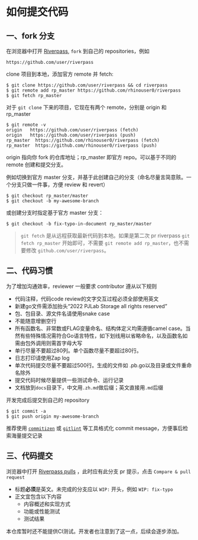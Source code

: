 # 如何提交代码

## 一、fork 分支
在浏览器中打开 [Riverpass](https://github.com/rhinouser0/riverpass), `fork` 到自己的 repositories，例如
```
https://github.com/user/riverpass
```

clone 项目到本地，添加官方 remote 并 fetch:
```
$ git clone https://github.com/user/riverpass && cd riverpass
$ git remote add rp_master https://github.com/rhinouser0/riverpass
$ git fetch rp_master
```
对于 `git clone` 下来的项目，它现在有两个 remote，分别是 origin 和 rp_master

```
$ git remote -v
origin   https://github.com/user/riverpass (fetch)
origin   https://github.com/user/riverpass (push)
rp_master  https://github.com/rhinouser0/riverpass (fetch)
rp_master  https://github.com/rhinouser0/riverpass (push)
```
origin 指向你 fork 的仓库地址；rp_master 即官方 repo。可以基于不同的 remote 创建和提交分支。

例如切换到官方 master 分支，并基于此创建自己的分支（命名尽量言简意赅。一个分支只做一件事，方便 review 和 revert）
```
$ git checkout rp_master/master
$ git checkout -b my-awesome-branch
```

或创建分支时指定基于官方 master 分支：
```
$ git checkout -b fix-typo-in-document rp_master/master
```

> `git fetch` 是从远程获取最新代码到本地。如果是第二次 pr riverpass  `git fetch rp_master` 开始即可，不需要 `git remote add rp_master`，也不需要修改 `github.com/user/riverpass`。

## 二、代码习惯
为了增加沟通效率，reviewer 一般要求 contributor 遵从以下规则

* 代码注释，代码code review的文字交互过程必须全部使用英文
* 新建go文件需添加抬头“2022 PJLab Storage all rights reserved”
* 包、包目录、源文件名请使用snake case
* 不能随意增删空行
* 所有函数名、非常数或FLAG变量命名、结构体定义均需遵循camel case。当然有些特殊情况需符合Go语言特性，如下划线用以省略命名，以及函数名如需由包外调用则需首字母大写
* 单行尽量不要超过80列。单个函数尽量不要超过80行。
* 日志打印请使用Zap log
* 单次代码提交尽量不要超过500行。生成的文件如 .pb.go以及目录或文件重命名除外
* 提交代码时候尽量提供一些测试命令、运行记录
* 文档放到`docs`目录下，中文用`.zh.md`做后缀；英文直接用`.md`后缀


开发完成后提交到自己的 repository
```
$ git commit -a
$ git push origin my-awesome-branch
```
推荐使用 [`commitizen`](https://pypi.org/project/commitizen/) 或 [`gitlint`](https://jorisroovers.com/gitlint/) 等工具格式化 commit message，方便事后检索海量提交记录

## 三、代码提交
浏览器中打开 [Riverpass pulls](https://github.com/rhinouser0/riverpass) ，此时应有此分支 pr 提示，点击 `Compare & pull request`

* 标题**必须**是英文。未完成的分支应以 `WIP:` 开头，例如 `WIP: fix-typo`
* 正文宜包含以下内容
    * 内容概述和实现方式
    * 功能或性能测试
    * 测试结果

本仓库暂时还不能提供CI测试。开发者也注意到了这一点，后续会逐步添加。